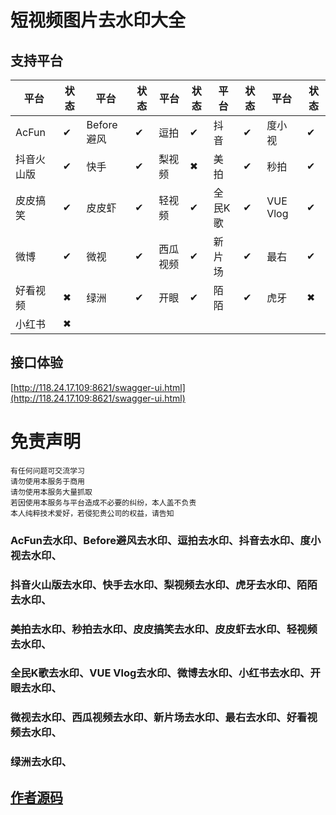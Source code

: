 # 短视频图片去水印大全

## 支持平台

| 平台       | 状态 | 平台       | 状态 | 平台     | 状态 | 平台    | 状态 | 平台     | 状态 |
| ---------- | ---- | ---------- | ---- | -------- | ---- | ------- | ---- | -------- | ---- |
| AcFun      | ✔    | Before避风 | ✔    | 逗拍     | ✔    | 抖音    | ✔    | 度小视   | ✔    |
| 抖音火山版 | ✔    | 快手       | ✔    | 梨视频   | ✖    | 美拍    | ✔    | 秒拍     | ✔    |
| 皮皮搞笑   | ✔    | 皮皮虾     | ✔    | 轻视频   | ✔    | 全民K歌 | ✔    | VUE Vlog | ✔    |
| 微博       | ✔    | 微视       | ✔    | 西瓜视频 | ✔    | 新片场  | ✔    | 最右     | ✔    |
| 好看视频   | ✖    | 绿洲       | ✔    | 开眼     | ✔    | 陌陌     | ✔    | 虎牙     | ✖    |
| 小红书    | ✖    |            |      |          |      |          |      |          |       |


## 接口体验
[http://118.24.17.109:8621/swagger-ui.html](http://118.24.17.109:8621/swagger-ui.html)


#  免责声明
```
有任何问题可交流学习  
请勿使用本服务于商用  
请勿使用本服务大量抓取  
若因使用本服务与平台造成不必要的纠纷，本人盖不负责  
本人纯粹技术爱好，若侵犯贵公司的权益，请告知  
```

### AcFun去水印、Before避风去水印、逗拍去水印、抖音去水印、度小视去水印、
### 抖音火山版去水印、快手去水印、梨视频去水印、虎牙去水印、陌陌去水印、
### 美拍去水印、秒拍去水印、皮皮搞笑去水印、皮皮虾去水印、轻视频去水印、
### 全民K歌去水印、VUE Vlog去水印、微博去水印、小红书去水印、开眼去水印、
### 微视去水印、西瓜视频去水印、新片场去水印、最右去水印、好看视频去水印、
### 绿洲去水印、

## [作者源码](https://github.com/HaowenLee/bare)  
